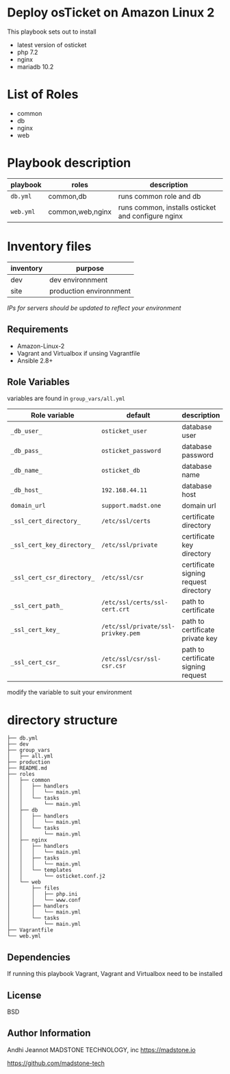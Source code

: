 Deploy osTicket on Amazon Linux 2
=================================

This playbook sets out to install 

* latest version of osticket
* php 7.2
* nginx
* mariadb 10.2

List of Roles
=========

* common
* db
* nginx
* web

Playbook description
====================

| playbook  | roles            | description                                        |
| --------- | ---------------- | -------------------------------------------------- |
| `db.yml`  | common,db        | runs common role and db                            |
| `web.yml` | common,web,nginx | runs common, installs osticket and configure nginx |

Inventory files
===============

| inventory | purpose                 |
| --------- | ----------------------- |
| dev       | dev environnment        |
| site      | production environnment |

*IPs for servers should be updated to reflect your environment* 


Requirements
------------

* Amazon-Linux-2
* Vagrant and Virtualbox if unsing Vagrantfile
* Ansible 2.8+


Role Variables
--------------

variables are found in `group_vars/all.yml`

| Role variable              | default                            | description                           |
| -------------------------- | ---------------------------------- | ------------------------------------- |
| `_db_user_`                | `osticket_user`                    | database user                         |
| `_db_pass_`                | `osticket_password`                | database password                     |
| `_db_name_`                | `osticket_db`                      | database name                         |
| `_db_host_`                | `192.168.44.11`                    | database host                         |
| `domain_url`               | `support.madst.one`                | domain url                            |
| `_ssl_cert_directory_`     | `/etc/ssl/certs`                   | certificate directory                 |
| `_ssl_cert_key_directory_` | `/etc/ssl/private`                 | certificate key directory             |
| `_ssl_cert_csr_directory_` | `/etc/ssl/csr`                     | certificate signing request directory |
| `_ssl_cert_path_`          | `/etc/ssl/certs/ssl-cert.crt`      | path to certificate                   |
| `_ssl_cert_key_`           | `/etc/ssl/private/ssl-privkey.pem` | path to certificate private key       |
| `_ssl_cert_csr_`           | `/etc/ssl/csr/ssl-csr.csr`         | path to certificate signing request   |

modify the variable to suit your environment

directory structure
===================


```
├── db.yml
├── dev
├── group_vars
│   ├── all.yml
├── production
├── README.md
├── roles
│   ├── common
│   │   ├── handlers
│   │   │   └── main.yml
│   │   └── tasks
│   │       └── main.yml
│   ├── db
│   │   ├── handlers
│   │   │   └── main.yml
│   │   └── tasks
│   │       └── main.yml
│   ├── nginx
│   │   ├── handlers
│   │   │   └── main.yml
│   │   ├── tasks
│   │   │   └── main.yml
│   │   └── templates
│   │       └── osticket.conf.j2
│   └── web
│       ├── files
│       │   ├── php.ini
│       │   └── www.conf
│       ├── handlers
│       │   └── main.yml
│       └── tasks
│           └── main.yml
├── Vagrantfile
└── web.yml
```

Dependencies
------------

If running this playbook Vagrant, Vagrant and Virtualbox need to be installed


License
-------

BSD

Author Information
------------------

Andhi Jeannot
MADSTONE TECHNOLOGY, inc
https://madstone.io

https://github.com/madstone-tech